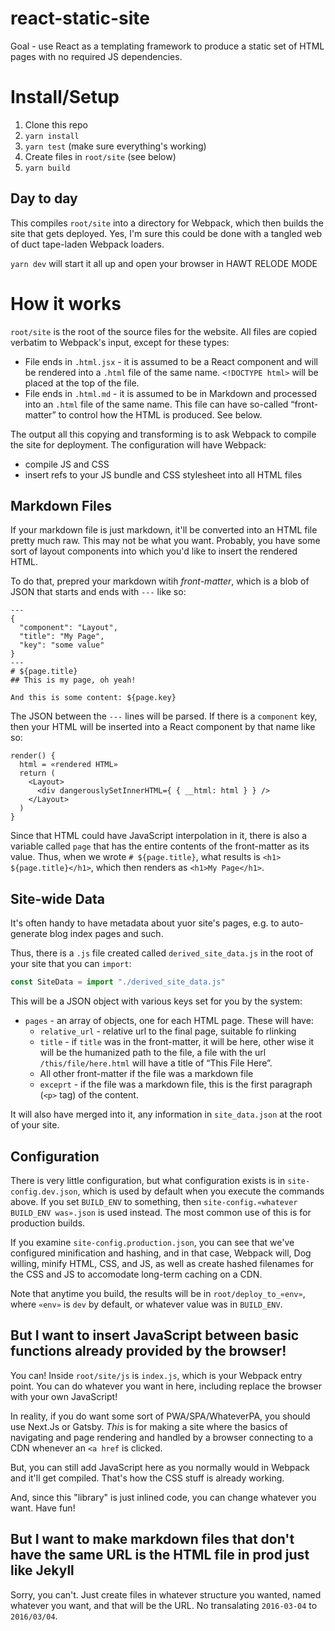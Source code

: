 # react-static-site

Goal - use React as a templating framework to produce a static set of HTML pages with no required JS dependencies.

# Install/Setup

1. Clone this repo
1. `yarn install`
1. `yarn test` (make sure everything's working)
1. Create files in `root/site` (see below)
1. `yarn build`

## Day to day

This compiles `root/site` into a directory for Webpack, which then builds the site that gets deployed.  Yes, I'm
sure this could be done with a tangled web of duct tape-laden Webpack loaders.

`yarn dev` will start it all up and open your browser in HAWT RELODE MODE

# How it works

`root/site` is the root of the source files for the website. All files are copied verbatim to Webpack's input,
  except for these types:

* File ends in `.html.jsx` - it is assumed to be a React component and will be rendered into a `.html` file of the
same name.  `<!DOCTYPE html>` will be placed at the top of the file.
* File ends in `.html.md` - it is assumed to be in Markdown and processed into an `.html` file of the same name.
This file can have so-called “front-matter” to control how the HTML is produced.  See below.

The output all this copying and transforming is  to ask Webpack to compile the site for deployment.  The
configuration will have Webpack:

* compile JS and CSS
* insert refs to your JS bundle and CSS stylesheet into all HTML files

## Markdown Files

If your markdown file is just markdown, it'll be converted into an HTML file pretty much raw.  This may not be
what you want.  Probably, you have some sort of layout components into which you'd like to insert the rendered
HTML.

To do that, prepred your markdown witih _front-matter_, which is a blob of JSON that starts and ends with `---`
like so:

```
---
{
  "component": "Layout",
  "title": "My Page",
  "key": "some value"
}
---
# ${page.title}
## This is my page, oh yeah!

And this is some content: ${page.key}
```

The JSON between the `---` lines will be parsed.  If there is a `component` key, then your HTML will be inserted
into a React component by that name like so:

```
render() {
  html = «rendered HTML»
  return (
    <Layout>
      <div dangerouslySetInnerHTML={ { __html: html } } />
    </Layout>
  )
}
```

Since that HTML could have JavaScript interpolation in it, there is also a variable called `page` that has the
entire contents of the front-matter as its value.  Thus, when we wrote `# ${page.title}`, what results is `<h1>
${page.title}</h1>`, which then renders as `<h1>My Page</h1>`.

## Site-wide Data

It's often handy to have metadata about yuor site's pages, e.g. to auto-generate blog index pages and such.

Thus, there is a `.js` file created called `derived_site_data.js` in the root of your site that you can `import`:

```javascript
const SiteData = import "./derived_site_data.js"
```

This will be a JSON object with various keys set for you by the system:

* `pages` - an array of objects, one for each HTML page. These will have:
  - `relative_url` - relative url to the final page, suitable fo rlinking
  - `title` - if `title` was in the front-matter, it will be here, other wise it will be the humanized path to the
  file, a file with the url `/this/file/here.html` will have a title of “This File Here”.
  - All other front-matter if the file was a markdown file
  - `exceprt` - if the file was a markdown file, this is the first paragraph (`<p>` tag) of the content.

It will also have merged into it, any information in `site_data.json` at the root of your site.

## Configuration

There is very little configuration, but what configuration exists is in `site-config.dev.json`, which is used by
default when you execute the commands above.  If you set `BUILD_ENV` to something, then `site-config.«whatever
BUILD_ENV was».json` is used instead.  The most common use of this is for production builds.

If you examine `site-config.production.json`, you can see that we've configured minification and hashing, and in
that case, Webpack will, Dog willing, minify HTML, CSS, and JS, as well as create hashed filenames for the CSS and
JS to accomodate long-term caching on a CDN.

Note that anytime you build, the results will be in `root/deploy_to_«env»`, where `«env»` is `dev` by default, or
whatever value was in `BUILD_ENV`.

## But I want to insert JavaScript between basic functions already provided by the browser!

You can!  Inside `root/site/js` is `index.js`, which is your Webpack entry point.  You can do whatever you want in
here, including replace the browser with your own JavaScript!

In reality, if you do want some sort of PWA/SPA/WhateverPA, you should use Next.Js or Gatsby. *This* is for making
a site where the basics of navigating and page rendering and handled by a browser connecting to a CDN whenever an
`<a href` is clicked.

But, you can still add JavaScript here as you normally would in Webpack and it'll get compiled.  That's how the
CSS stuff is already working.

And, since this "library" is just inlined code, you can change whatever you want.  Have fun!

## But I want to make markdown files that don't have the same URL is the HTML file in prod just like Jekyll

Sorry, you can't.  Just create files in whatever structure you wanted, named whatever you want, and that will be
the URL.  No transalating `2016-03-04` to `2016/03/04`.
